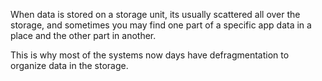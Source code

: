 When data is stored on a storage unit, its usually scattered all over the storage, and sometimes you may find one part of a specific app data in a place and the other part in another.

This is why most of the systems now days have defragmentation to organize data in the storage.